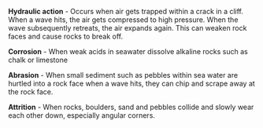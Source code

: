 **Hydraulic action** - Occurs when air gets trapped within a crack in a cliff. When a wave hits, the air gets compressed to high pressure. When the wave subsequently retreats, the air expands again. This can weaken rock faces and cause rocks to break off.

**Corrosion** - When weak acids in seawater dissolve alkaline rocks such as chalk or limestone

**Abrasion** - When small sediment such as pebbles within sea water are hurtled into a rock face when a wave hits, they can chip and scrape away at the rock face.

**Attrition** - When rocks, boulders, sand and pebbles collide and slowly wear each other down, especially angular corners.